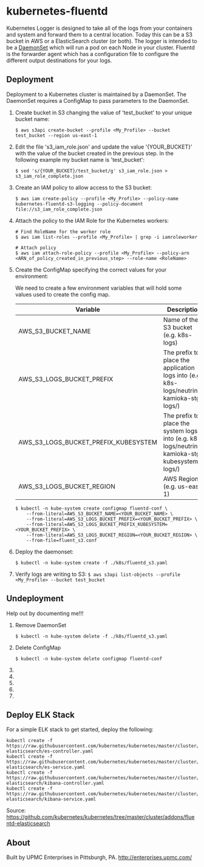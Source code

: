 # kubernetes-fluentd

Kubernetes Logger is designed to take all of the logs from your containers and system and forward them to a central location. Today this can be a S3 bucket in AWS or a ElasticSearch cluster (or both). The logger is intended to be a [DaemonSet](https://kubernetes.io/docs/concepts/workloads/controllers/daemonset/) which will run a pod on each Node in your cluster. Fluentd is the forwarder agent which has a configuration file to configure the different output destinations for your logs.

## Deployment

Deployment to a Kubernetes cluster is maintained by a DaemonSet. The DaemonSet requires a ConfigMap to pass parameters to the DaemonSet.

01. Create bucket in S3 changing the value of 'test_bucket' to your unique bucket name:
    ```
    $ aws s3api create-bucket --profile <My_Profile> --bucket test_bucket --region us-east-1
    ```

02. Edit the file 's3_iam_role.json' and update the value '{YOUR_BUCKET}' with the value of the bucket created in the previous step. In the following example my bucket name is 'test_bucket':
    ```
    $ sed 's/{YOUR_BUCKET}/test_bucket/g' s3_iam_role.json > s3_iam_role_complete.json
    ```

03. Create an IAM policy to allow access to the S3 bucket:
    ```
    $ aws iam create-policy --profile <My_Profile> --policy-name kubernetes-fluentd-s3-logging --policy-document file://s3_iam_role_complete.json
    ```

04. Attach the policy to the IAM Role for the Kubernetes workers:
    ```
    # Find RoleName for the worker role
    $ aws iam list-roles --profile <My_Profile> | grep -i iamroleworker

    # Attach policy
    $ aws iam attach-role-policy --profile <My_Profile> --policy-arn <ARN_of_policy_created_in_previous_step> --role-name <RoleName>
    ```

05. Create the ConfigMap specifying the correct values for your environment:

    We need to create a few environment variables that will hold some values used to create the config map.

    | Variable                             | Description
    | ------------------------------------ |-------------|
    | AWS_S3_BUCKET_NAME                   | Name of the S3 bucket (e.g. k8s-logs)
    | AWS_S3_LOGS_BUCKET_PREFIX            | The prefix to place the application logs into (e.g. k8s-logs/neutrino-kamioka-stg-logs/)  
    | AWS_S3_LOGS_BUCKET_PREFIX_KUBESYSTEM | The prefix to place the system logs into (e.g. k8s-logs/neutrino-kamioka-stg-kubesystem-logs/)
    | AWS_S3_LOGS_BUCKET_REGION            | AWS Region. (e.g. us-east-1)

    ```
    $ kubectl -n kube-system create configmap fluentd-conf \
        --from-literal=AWS_S3_BUCKET_NAME=<YOUR_BUCKET_NAME> \
        --from-literal=AWS_S3_LOGS_BUCKET_PREFIX=<YOUR_BUCKET_PREFIX> \
        --from-literal=AWS_S3_LOGS_BUCKET_PREFIX_KUBESYSTEM=<YOUR_BUCKET_PREFIX> \
        --from-literal=AWS_S3_LOGS_BUCKET_REGION=<YOUR_BUCKET_REGION> \
        --from-file=fluent_s3.conf
    ```

06. Deploy the daemonset:
    ```
    $ kubectl -n kube-system create -f ./k8s/fluentd_s3.yaml
    ```

07.  Verify logs are writing to S3:
    ```
    $ aws s3api list-objects --profile <My_Profile> --bucket test_bucket
    ```

## Undeployment

Help out by documenting me!!!

01. Remove DaemonSet
    ```
    $ kubectl -n kube-system delete -f ./k8s/fluentd_s3.yaml
    ```

02. Delete ConfigMap
    ```
    $ kubectl -n kube-system delete configmap fluentd-conf
    ```

03.
04.
05.
06.
07.




## Deploy ELK Stack

For a simple ELK stack to get started, deploy the following:

```
kubectl create -f https://raw.githubusercontent.com/kubernetes/kubernetes/master/cluster/addons/fluentd-elasticsearch/es-controller.yaml
kubectl create -f https://raw.githubusercontent.com/kubernetes/kubernetes/master/cluster/addons/fluentd-elasticsearch/es-service.yaml
kubectl create -f https://raw.githubusercontent.com/kubernetes/kubernetes/master/cluster/addons/fluentd-elasticsearch/kibana-controller.yaml
kubectl create -f https://raw.githubusercontent.com/kubernetes/kubernetes/master/cluster/addons/fluentd-elasticsearch/kibana-service.yaml
```
 Source: https://github.com/kubernetes/kubernetes/tree/master/cluster/addons/fluentd-elasticsearch


## About

Built by UPMC Enterprises in Pittsburgh, PA. http://enterprises.upmc.com/
